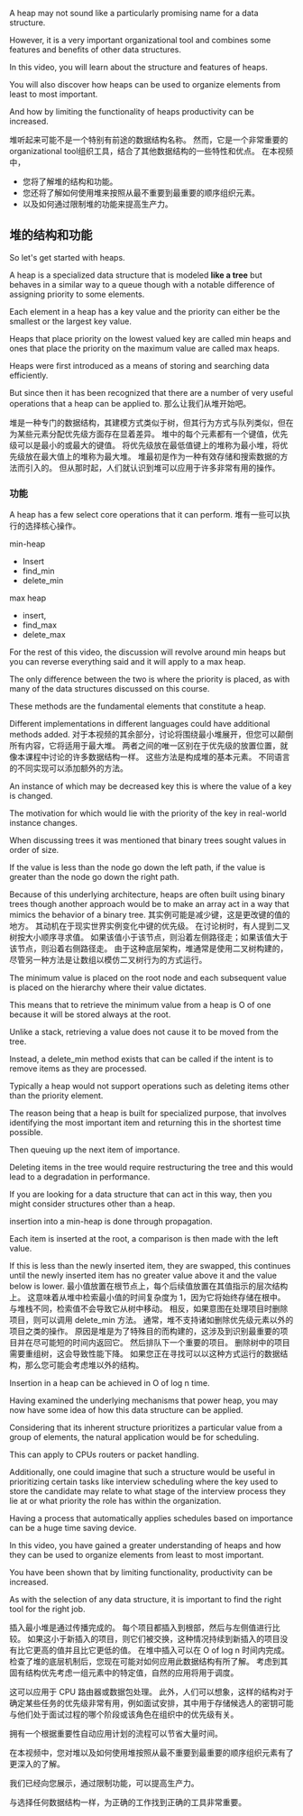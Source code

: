 A heap may not sound like a particularly promising name for a data structure.

However, it is a very important organizational tool and combines some features and benefits of other data structures.

In this video, you will learn about the structure and features of heaps.

You will also discover how heaps can be used to organize elements from least to most important.

And how by limiting the functionality of heaps productivity can be increased.

堆听起来可能不是一个特别有前途的数据结构名称。
然而，它是一个非常重要的organizational tool组织工具，结合了其他数据结构的一些特性和优点。
在本视频中，
- 您将了解堆的结构和功能。
- 您还将了解如何使用堆来按照从最不重要到最重要的顺序组织元素。
- 以及如何通过限制堆的功能来提高生产力。

## 堆的结构和功能
So let's get started with heaps.

A heap is a specialized data structure that is modeled **like a tree** but behaves in a similar way to a queue though with a notable difference of assigning priority to some elements.

Each element in a heap has a key value and the priority can either be the smallest or the largest key value.

Heaps that place priority on the lowest valued key are called min heaps and ones that place the priority on the maximum value are called max heaps.

Heaps were first introduced as a means of storing and searching data efficiently.

But since then it has been recognized that there are a number of very useful operations that a heap can be applied to.
那么让我们从堆开始吧。

堆是一种专门的数据结构，其建模方式类似于树，但其行为方式与队列类似，但在为某些元素分配优先级方面存在显着差异。
堆中的每个元素都有一个键值，优先级可以是最小的或最大的键值。
将优先级放在最低值键上的堆称为最小堆，将优先级放在最大值上的堆称为最大堆。
堆最初是作为一种有效存储和搜索数据的方法而引入的。
但从那时起，人们就认识到堆可以应用于许多非常有用的操作。

### 功能
A heap has a few select core operations that it can perform.
堆有一些可以执行的选择核心操作。

min-heap
- Insert
- find_min
- delete_min 

max heap
- insert, 
- find_max 
- delete_max 

For the rest of this video, the discussion will revolve around min heaps but you can reverse everything said and it will apply to a max heap.

The only difference between the two is where the priority is placed, as with many of the data structures discussed on this course.

These methods are the fundamental elements that constitute a heap.

Different implementations in different languages could have additional methods added.
对于本视频的其余部分，讨论将围绕最小堆展开，但您可以颠倒所有内容，它将适用于最大堆。
两者之间的唯一区别在于优先级的放置位置，就像本课程中讨论的许多数据结构一样。
这些方法是构成堆的基本元素。
不同语言的不同实现可以添加额外的方法。

An instance of which may be decreased key this is where the value of a key is changed.

The motivation for which would lie with the priority of the key in real-world instance changes.

When discussing trees it was mentioned that binary trees sought values in order of size.

If the value is less than the node go down the left path, if the value is greater than the node go down the right path.

Because of this underlying architecture, heaps are often built using binary trees though another approach would be to make an array act in a way that mimics the behavior of a binary tree.
其实例可能是减少键，这是更改键的值的地方。
其动机在于现实世界实例变化中键的优先级。
在讨论树时，有人提到二叉树按大小顺序寻求值。
如果该值小于该节点，则沿着左侧路径走；如果该值大于该节点，则沿着右侧路径走。
由于这种底层架构，堆通常是使用二叉树构建的，尽管另一种方法是让数组以模仿二叉树行为的方式运行。

The minimum value is placed on the root node and each subsequent value is placed on the hierarchy where their value dictates.

This means that to retrieve the minimum value from a heap is O of one because it will be stored always at the root.

Unlike a stack, retrieving a value does not cause it to be moved from the tree.

Instead, a delete_min method exists that can be called if the intent is to remove items as they are processed.

Typically a heap would not support operations such as deleting items other than the priority element.

The reason being that a heap is built for specialized purpose, that involves identifying the most important item and returning this in the shortest time possible.

Then queuing up the next item of importance.

Deleting items in the tree would require restructuring the tree and this would lead to a degradation in performance.

If you are looking for a data structure that can act in this way, then you might consider structures other than a heap.

insertion into a min-heap is done through propagation.

Each item is inserted at the root, a comparison is then made with the left value.

If this is less than the newly inserted item, they are swapped, this continues until the newly inserted item has no greater value above it and the value below is lower.
最小值放置在根节点上，每个后续值放置在其值指示的层次结构上。
这意味着从堆中检索最小值的时间复杂度为 1，因为它将始终存储在根中。
与堆栈不同，检索值不会导致它从树中移动。
相反，如果意图在处理项目时删除项目，则可以调用 delete_min 方法。
通常，堆不支持诸如删除优先级元素以外的项目之类的操作。
原因是堆是为了特殊目的而构建的，这涉及到识别最重要的项目并在尽可能短的时间内返回它。
然后排队下一个重要的项目。
删除树中的项目需要重组树，这会导致性能下降。
如果您正在寻找可以以这种方式运行的数据结构，那么您可能会考虑堆以外的结构。

Insertion in a heap can be achieved in O of log n time.

Having examined the underlying mechanisms that power heap, you may now have some idea of how this data structure can be applied.

Considering that its inherent structure prioritizes a particular value from a group of elements, the natural application would be for scheduling.

This can apply to CPUs routers or packet handling.

Additionally, one could imagine that such a structure would be useful in prioritizing certain tasks like interview scheduling where the key used to store the candidate may relate to what stage of the interview process they lie at or what priority the role has within the organization.

Having a process that automatically applies schedules based on importance can be a huge time saving device.

In this video, you have gained a greater understanding of heaps and how they can be used to organize elements from least to most important.

You have been shown that by limiting functionality, productivity can be increased.

As with the selection of any data structure, it is important to find the right tool for the right job.



插入最小堆是通过传播完成的。
每个项目都插入到根部，然后与左侧值进行比较。
如果这小于新插入的项目，则它们被交换，这种情况持续到新插入的项目没有比它更高的值并且比它更低的值。
在堆中插入可以在 O of log n 时间内完成。
检查了堆的底层机制后，您现在可能对如何应用此数据结构有所了解。
考虑到其固有结构优先考虑一组元素中的特定值，自然的应用将用于调度。

这可以应用于 CPU 路由器或数据包处理。
此外，人们可以想象，这样的结构对于确定某些任务的优先级非常有用，例如面试安排，其中用于存储候选人的密钥可能与他们处于面试过程的哪个阶段或该角色在组织中的优先级有关。

拥有一个根据重要性自动应用计划的流程可以节省大量时间。

在本视频中，您对堆以及如何使用堆按照从最不重要到最重要的顺序组织元素有了更深入的了解。

我们已经向您展示，通过限制功能，可以提高生产力。

与选择任何数据结构一样，为正确的工作找到正确的工具非常重要。